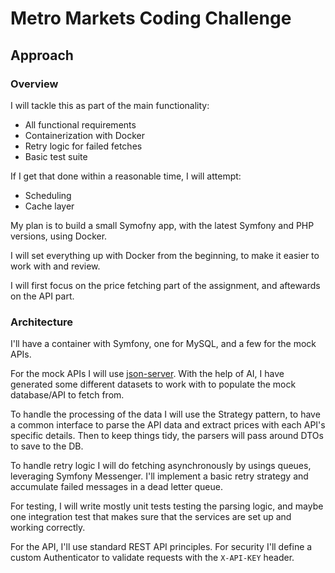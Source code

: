 # Metro Markets Coding Challenge

## Approach

### Overview

I will tackle this as part of the main functionality:

- All functional requirements
- Containerization with Docker
- Retry logic for failed fetches
- Basic test suite

If I get that done within a reasonable time, I will attempt:

- Scheduling
- Cache layer

My plan is to build a small Symofny app, with the latest Symfony and PHP versions,
using Docker.

I will set everything up with Docker from the beginning, to make it easier to work with and review.

I will first focus on the price fetching part of the assignment, and aftewards on the API part.

### Architecture

I'll have a container with Symfony, one for MySQL, and a few for the mock APIs.

For the mock APIs I will use [json-server](https://github.com/typicode/json-server). With the help of AI, I have generated some different datasets to work with to populate the mock database/API to fetch from.

To handle the processing of the data I will use the Strategy pattern, to have a common interface to parse the API data and extract prices with each API's specific details. Then to keep things tidy, the parsers will pass around DTOs to save to the DB.

To handle retry logic I will do fetching asynchronously by usings queues, leveraging Symfony Messenger. I'll implement a basic retry strategy and accumulate failed messages in a dead letter queue.

For testing, I will write mostly unit tests testing the parsing logic, and maybe one integration test that makes sure that the services are set up and working correctly.

For the API, I'll use standard REST API principles. For security I'll define a custom Authenticator to validate requests with the `X-API-KEY` header.
